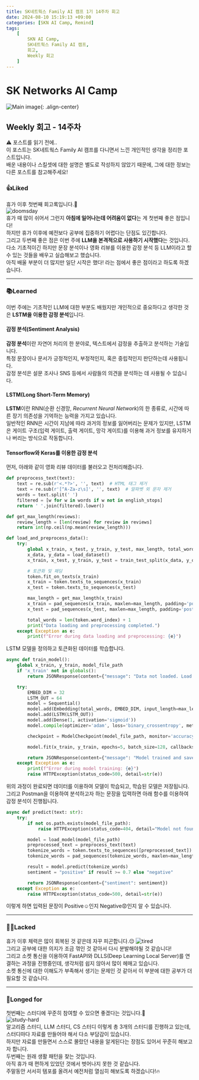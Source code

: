 ```yaml
---
title: SK네트웍스 Family AI 캠프 1기 14주차 회고
date: 2024-08-10 15:19:13 +09:00
categories: [SKN AI Camp, Remind]
tags: 
    [
        SKN AI Camp,
        SK네트웍스 Family AI 캠프,
        회고,
        Weekly 회고
    ]
---
```


# SK Networks AI Camp
![Main image](https://github.com/Jh-jaehyuk/Jh-jaehyuk.github.io/assets/126551524/7ea63fc3-95f0-44d5-a0f0-cf431cae34f1){: .align-center}  

## Weekly 회고 - 14주차  
  
:warning: 포스트를 읽기 전에..  
이 포스트는 SK네트웍스 Family AI 캠프를 다니면서 느낀 개인적인 생각을 정리한 포스트입니다.  
배운 내용이나 스킬셋에 대한 설명은 별도로 작성하지 않았기 때문에, 그에 대한 정보는 다른 포스트를 참고해주세요!
  
  
### :thumbsup:Liked
휴가 이후 첫번째 회고록입니다.:raised_hands:  
![doomsday](https://github.com/user-attachments/assets/36a09309-4106-4ad8-a447-6d36409eeca4)  
휴가 때 많이 쉬어서 그런지 **아침에 일어나는데 어려움이 없다**는 게 첫번째 좋은 점입니다!  
하지만 휴가 이후에 예전보다 공부에 집중하기 어렵다는 단점도 있긴합니다.  
그리고 두번째 좋은 점은 이번 주에 **LLM을 본격적으로 사용하기 시작했다**는 것입니다.  
다소 기초적이긴 하지만 문장 분석이나 영화 리뷰를 이용한 감정 분석 등 LLM이라고 할 수 있는 것들을 
배우고 실습해보고 했습니다.  
아직 배울 부분이 더 많지만 일단 시작은 했다! 라는 점에서 좋은 점이라고 하도록 하겠습니다.
   
---
### :books:Learned
이번 주에는 기초적인 LLM에 대한 부분도 배웠지만 개인적으로 중요하다고 생각한 것은
**LSTM을 이용한 감정 분석**입니다.  
  
#### 감정 분석(Sentiment Analysis)
**감정 분석**이란 자연어 처리의 한 분야로, 텍스트에서 감정을 추출하고 분석하는 기술입니다.  
특정 문장이나 문서가 긍정적인지, 부정적인지, 혹은 중립적인지 판단하는데 사용됩니다.  
감정 분석은 설문 조사나 SNS 등에서 사람들의 의견을 분석하는 데 사용될 수 있습니다.
  
#### LSTM(Long Short-Term Memory)
**LSTM**이란 RNN(순환 신경망, _Recurrent Neural Network_)의 한 종류로,
시간에 따른 장기 의존성을 기억하는 능력을 가지고 있습니다.  
일반적인 RNN은 시간이 지남에 따라 과거의 정보를 잃어버리는 문제가 있지만, 
LSTM은 게이트 구조(입력 게이트, 출력 게이트, 망각 게이트)를 이용해 과거 정보를 유지하거나 
버리는 방식으로 작동합니다.  
  
#### Tensorflow와 Keras를 이용한 감정 분석
먼저, 아래와 같이 영화 리뷰 데이터를 불러오고 전처리해줍니다.  
```python
def preprocess_text(text):
    text = re.sub(r'<.*?>', '', text)  # HTML 태그 제거
    text = re.sub(r'[^A-Za-z\s]', '', text)  # 알파벳 외 문자 제거
    words = text.split(' ')
    filtered = [w for w in words if w not in english_stops]
    return ' '.join(filtered).lower()

def get_max_length(reviews):
    review_length = [len(review) for review in reviews]
    return int(np.ceil(np.mean(review_length)))

def load_and_preprocess_data():
    try:
        global x_train, x_test, y_train, y_test, max_length, total_words
        x_data, y_data = load_dataset()
        x_train, x_test, y_train, y_test = train_test_split(x_data, y_data, test_size=0.2, random_state=42)

        # 토큰화 및 패딩
        token.fit_on_texts(x_train)
        x_train = token.texts_to_sequences(x_train)
        x_test = token.texts_to_sequences(x_test)

        max_length = get_max_length(x_train)
        x_train = pad_sequences(x_train, maxlen=max_length, padding='post', truncating='post')
        x_test = pad_sequences(x_test, maxlen=max_length, padding='post', truncating='post')

        total_words = len(token.word_index) + 1
        print("Data loading and preprocessing completed.")
    except Exception as e:
        print(f"Error during data loading and preprocessing: {e}")
```

LSTM 모델을 정의하고 토큰화된 데이터를 학습합니다.  
```python
async def train_model():
    global x_train, y_train, model_file_path
    if 'x_train' not in globals():
        return JSONResponse(content={"message": "Data not loaded. Load data first."}, status_code=404)

    try:
        EMBED_DIM = 32
        LSTM_OUT = 64
        model = Sequential()
        model.add(Embedding(total_words, EMBED_DIM, input_length=max_length))
        model.add(LSTM(LSTM_OUT))
        model.add(Dense(1, activation='sigmoid'))
        model.compile(optimizer='adam', loss='binary_crossentropy', metrics=['accuracy'])

        checkpoint = ModelCheckpoint(model_file_path, monitor='accuracy', save_best_only=True, verbose=1)

        model.fit(x_train, y_train, epochs=5, batch_size=128, callbacks=[checkpoint])

        return JSONResponse(content={"message": "Model trained and saved."})
    except Exception as e:
        print(f"Error during model training: {e}")
        raise HTTPException(status_code=500, detail=str(e))
```
  
위의 과정이 완료되면 데이터를 이용하여 모델이 학습되고, 학습된 모델은 저장됩니다.  
그리고 Postman을 이용하여 분석하고자 하는 문장을 입력하면 아래 함수를 이용하여
감정 분석이 진행됩니다.  
```python
async def predict(text: str):
    try:
        if not os.path.exists(model_file_path):
            raise HTTPException(status_code=404, detail="Model not found. Train the model first.")

        model = load_model(model_file_path)
        preprocessed_text = preprocess_text(text)
        tokenize_words = token.texts_to_sequences([preprocessed_text])
        tokenize_words = pad_sequences(tokenize_words, maxlen=max_length, padding='post', truncating='post')

        result = model.predict(tokenize_words)
        sentiment = "positive" if result >= 0.7 else "negative"

        return JSONResponse(content={"sentiment": sentiment})
    except Exception as e:
        raise HTTPException(status_code=500, detail=str(e))
```
  
이렇게 하면 입력된 문장이 Positive:relaxed:인지 Negative:rage:인지 알 수 있습니다.
  
---
### :face_with_spiral_eyes:Lacked
휴가 이후 체력은 많이 회복된 것 같은데 자꾸 피곤합니다.:pensive: 
![tired](https://github.com/user-attachments/assets/aee6c741-1eb3-4816-b670-9fbfdaad4641)    
그리고 공부에 대한 의지가 조금 꺾인 것 같아서 다시 분발해야될 것 같습니다!  
그리고 소켓 통신을 이용하여 FastAPI와 DLLS(Deep Learning Local Server)를
연결하는 과정을 진행중인데, 생각처럼 쉽지 않아서 많이 헤매고 있습니다.  
소켓 통신에 대한 이해도가 부족해서 생기는 문제인 것 같아서 이 부분에 대한 공부가 
더 필요할 것 같습니다.
  
---
### :thought_balloon:Longed for
첫번째는 스터디에 꾸준히 참여할 수 있으면 좋겠다는 것입니다.:pencil:  
![study-hard](https://github.com/user-attachments/assets/564a617f-4b01-462c-ada8-78b9642c87b5)  
알고리즘 스터디, LLM 스터디, CS 스터디 이렇게 총 3개의 스터디를 진행하고 있는데, 
스터디마다 자료를 만들어야 해서 다소 부담감이 있습니다.  
하지만 자료를 만들면서 스스로 몰랐던 내용을 알게된다는 장점도 있어서 꾸준히 해보고자 합니다.  
두번째는 원래 생활 패턴을 찾는 것입니다.  
아직 휴가 때 편하게 있었던 것에서 벗어나지 못한 것 같습니다.  
주말동안 서서히 템포를 올려서 예전처럼 열심히 해보도록 하겠습니다!:fire:
